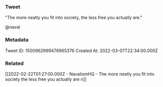 ### Tweet
"The more neatly you fit into society, the less free you actually are." 

@naval

### Metadata
Tweet ID: 1500962999476965376
Created At: 2022-03-07T22:34:00.000Z

### Related
[[2022-02-22T01:27:00.000Z - NavalismHQ - The more neatly you fit into society the less free you actually are n]]


